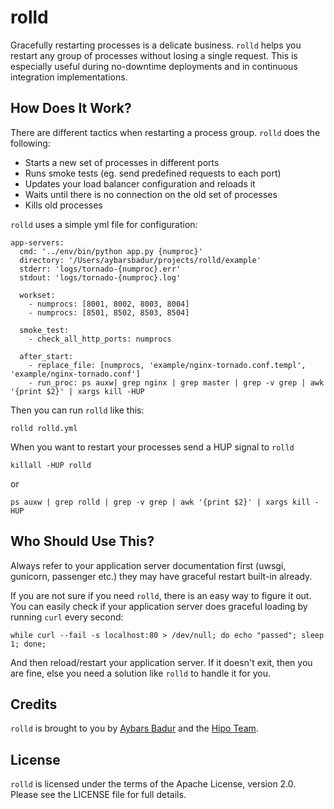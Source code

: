 rolld
=====

Gracefully restarting processes is a delicate business. `rolld` helps you restart any group of processes without losing a single request. This is especially useful during no-downtime deployments and in continuous integration implementations.


How Does It Work?
-----------------

There are different tactics when restarting a process group. `rolld` does the following:

* Starts a new set of processes in different ports
* Runs smoke tests (eg. send predefined requests to each port)
* Updates your load balancer configuration and reloads it
* Waits until there is no connection on the old set of processes
* Kills old processes

`rolld` uses a simple yml file for configuration:

    app-servers:
      cmd: '../env/bin/python app.py {numproc}'
      directory: '/Users/aybarsbadur/projects/rolld/example'
      stderr: 'logs/tornado-{numproc}.err'
      stdout: 'logs/tornado-{numproc}.log'

      workset:
        - numprocs: [8001, 8002, 8003, 8004]
        - numprocs: [8501, 8502, 8503, 8504]

      smoke_test:
        - check_all_http_ports: numprocs

      after_start:
        - replace_file: [numprocs, 'example/nginx-tornado.conf.templ', 'example/nginx-tornado.conf']
        - run_proc: ps auxw| grep nginx | grep master | grep -v grep | awk '{print $2}' | xargs kill -HUP

Then you can run `rolld` like this:

    rolld rolld.yml

When you want to restart your processes send a HUP signal to `rolld`

    killall -HUP rolld

or

    ps auxw | grep rolld | grep -v grep | awk '{print $2}' | xargs kill -HUP


Who Should Use This?
--------------------

Always refer to your application server documentation first (uwsgi, gunicorn, passenger etc.) they may have graceful restart built-in already.

If you are not sure if you need `rolld`, there is an easy way to figure it out. You can easily check if your application server does graceful loading by running `curl` every second:

    while curl --fail -s localhost:80 > /dev/null; do echo "passed"; sleep 1; done;

And then reload/restart your application server. If it doesn't exit, then you are fine, else you need a solution like `rolld` to handle it for you.


Credits
-------

`rolld` is brought to you by 
[Aybars Badur](https://github.com/ybrs) and the [Hipo Team](http://hipolabs.com).


License
-------

`rolld` is licensed under the terms of the Apache License, version 2.0. Please see the LICENSE file for full details.

